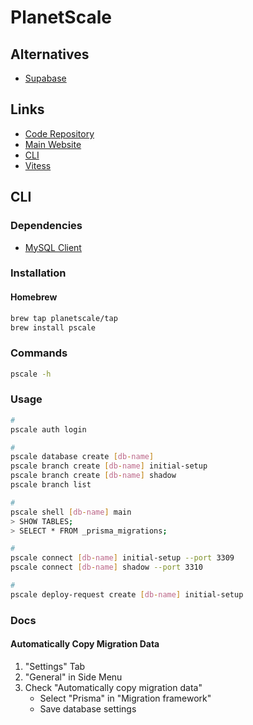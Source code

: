 # PlanetScale

<!--
https://github.com/planetscale/integrations/tree/main/vercel/nextjs-example
https://github.com/planetscale/beam
-->

## Alternatives

- [Supabase](/supabase.md)

## Links

- [Code Repository](https://github.com/planetscale/cli)
- [Main Website](https://planetscale.com)
- [CLI](https://planetscale.com/cli)
- [Vitess](https://planetscale.com/vitess)

## CLI

### Dependencies

- [MySQL Client](/mysql/client.md#cli)

### Installation

#### Homebrew

```sh
brew tap planetscale/tap
brew install pscale
```

### Commands

```sh
pscale -h
```

### Usage

```sh
#
pscale auth login

#
pscale database create [db-name]
pscale branch create [db-name] initial-setup
pscale branch create [db-name] shadow
pscale branch list

#
pscale shell [db-name] main
> SHOW TABLES;
> SELECT * FROM _prisma_migrations;

#
pscale connect [db-name] initial-setup --port 3309
pscale connect [db-name] shadow --port 3310

#
pscale deploy-request create [db-name] initial-setup
```

### Docs

#### Automatically Copy Migration Data

1. "Settings" Tab
2. "General" in Side Menu
3. Check "Automatically copy migration data"
   - Select "Prisma" in "Migration framework"
   - Save database settings

